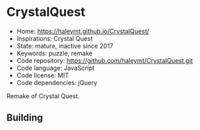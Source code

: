 # CrystalQuest

- Home: https://haleymt.github.io/CrystalQuest/
- Inspirations: Crystal Quest
- State: mature, inactive since 2017
- Keywords: puzzle, remake
- Code repository: https://github.com/haleymt/CrystalQuest.git
- Code language: JavaScript
- Code license: MIT
- Code dependencies: jQuery

Remake of Crystal Quest.

## Building
